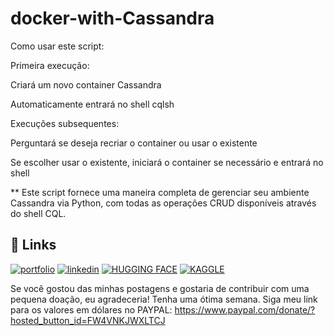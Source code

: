 # docker-with-Cassandra

Como usar este script:

Primeira execução:

Criará um novo container Cassandra

Automaticamente entrará no shell cqlsh

Execuções subsequentes:

Perguntará se deseja recriar o container ou usar o existente

Se escolher usar o existente, iniciará o container se necessário e entrará no shell


** Este script fornece uma maneira completa de gerenciar seu ambiente Cassandra via Python, com todas as operações CRUD disponíveis através do shell CQL.

## 🔗 Links
[![portfolio](https://img.shields.io/badge/my_portfolio-000?style=for-the-badge&logo=ko-fi&logoColor=white)](https://medium.com/@gilnei809/gilnei-azambuja-borges-analista-de-dados-e-administrador-de-banco-de-dados-8774175b0e46)
[![linkedin](https://img.shields.io/badge/linkedin-0A66C2?style=for-the-badge&logo=linkedin&logoColor=white)](https://www.linkedin.com/in/gilnei-azambuja-borges-1a83432b)
[![HUGGING FACE](https://img.shields.io/badge/HuggingFace-e5f21d?style=for-the-badge&logo=HuggingFace&logoColor=yellow)](https://huggingface.co/bluesky2019)
[![KAGGLE](https://img.shields.io/badge/Kaggle-1DA1F2?style=for-the-badge&logo=twitter&logoColor=white)](https://www.kaggle.com/gilneiborges)


Se você gostou das minhas postagens e gostaria de contribuir com uma pequena doação, eu agradeceria! Tenha uma ótima semana. Siga meu link para os valores em dólares no PAYPAL: https://www.paypal.com/donate/?hosted_button_id=FW4VNKJWXLTCJ
